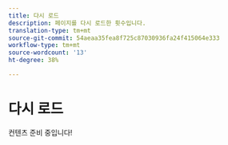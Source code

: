 ```yaml
---
title: 다시 로드
description: 페이지를 다시 로드한 횟수입니다.
translation-type: tm+mt
source-git-commit: 54aeaa35fea8f725c87030936fa24f415064e333
workflow-type: tm+mt
source-wordcount: '13'
ht-degree: 38%

---
```



# 다시 로드

컨텐츠 준비 중입니다!
